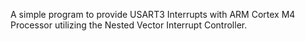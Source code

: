 A simple program to provide USART3 Interrupts with ARM Cortex M4 Processor utilizing the Nested Vector Interrupt Controller.

